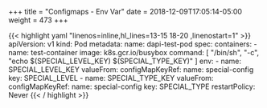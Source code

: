 +++
title = "Configmaps - Env Var"
date = 2018-12-09T17:05:14-05:00
weight = 473
+++

{{< highlight yaml "linenos=inline,hl_lines=13-15 18-20 ,linenostart=1" >}}
apiVersion: v1
kind: Pod
metadata:
  name: dapi-test-pod
spec:
  containers:
    - name: test-container
      image: k8s.gcr.io/busybox
      command: [ "/bin/sh", "-c", "echo $(SPECIAL_LEVEL_KEY) $(SPECIAL_TYPE_KEY)" ]
      env:
        - name: SPECIAL_LEVEL_KEY
          valueFrom:
            configMapKeyRef:
              name: special-config
              key: SPECIAL_LEVEL
        - name: SPECIAL_TYPE_KEY
          valueFrom:
            configMapKeyRef:
              name: special-config
              key: SPECIAL_TYPE
  restartPolicy: Never
{{< / highlight >}}